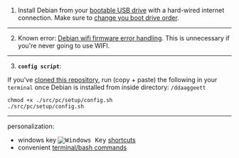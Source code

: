 1. Install Debian from your [bootable USB drive](../index.md) with a hard-wired internet connection. Make sure to [change you boot drive order](https://helpdeskgeek.com/how-to/how-to-change-the-boot-order-in-the-bios-on-your-windows-pc/).
___
2. Known error: [Debian wifi firmware error handling](./deb.md). This is unnecessary if you're never going to use WIFI.
___
3. **`config script`**:

If you've [cloned this repository](https://docs.github.com/en/repositories/creating-and-managing-repositories/cloning-a-repository), run (copy + paste) the following in your `terminal` once Debian is installed from inside directory: `/ddaaggeett`

```
chmod +x ./src/pc/setup/config.sh
./src/pc/setup/config.sh
```
___

personalization:

[newwinlogo]: http://i.stack.imgur.com/B8Zit.png
- windows key <kbd>![Windows Key][newwinlogo]</kbd> [shortcuts](./keys.md)  
- convenient [terminal/bash commands](./alias.md)
